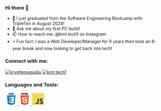 ### Hi there 👋

- 🌱 I just graduated from the Software Engineering Bootcamp with TripleTen in August 2024!
- 💬 Ask me about my first PC build!
- 📫 How to reach me: @kmt.tech1 on Instagram
- ⚡ Fun fact: I was a Web Developer/Manager for 9 years then took an 8-year break and now looking to get back into tech!
<h3 align="left">Connect with me:</h3>
<p align="left">
<a href="https://linkedin.com/in/krystlemagadia" target="blank"><img align="center" src="https://raw.githubusercontent.com/rahuldkjain/github-profile-readme-generator/master/src/images/icons/Social/linked-in-alt.svg" alt="krystlemagadia" height="30" width="40" /></a>
<a href="https://instagram.com/kmt.tech1" target="blank"><img align="center" src="https://raw.githubusercontent.com/rahuldkjain/github-profile-readme-generator/master/src/images/icons/Social/instagram.svg" alt="kmt.tech1" height="30" width="40" /></a>
</p>

<h3 align="left">Languages and Tools:</h3>
<p align="left"> <a href="https://www.w3schools.com/css/" target="_blank" rel="noreferrer"> <img src="https://raw.githubusercontent.com/devicons/devicon/master/icons/css3/css3-original-wordmark.svg" alt="css3" width="40" height="40"/> </a> <a href="https://www.w3.org/html/" target="_blank" rel="noreferrer"> <img src="https://raw.githubusercontent.com/devicons/devicon/master/icons/html5/html5-original-wordmark.svg" alt="html5" width="40" height="40"/> </a> <a href="https://developer.mozilla.org/en-US/docs/Web/JavaScript" target="_blank" rel="noreferrer"> <img src="https://raw.githubusercontent.com/devicons/devicon/master/icons/javascript/javascript-original.svg" alt="javascript" width="40" height="40"/> </a> </p>
